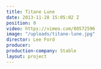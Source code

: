 ```yaml
---
title: Titane Lune
date: 2013-11-28 15:05:02 Z
position: 0
video: https://vimeo.com/80572596
image: "/uploads/titane-lune.jpg"
director: Lee Ford
producer:
production-company: Stable
layout: project
---
```


